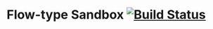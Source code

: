 Flow-type Sandbox [![Build Status][travis-badge]][travis-url]
==============================

[travis-badge]: https://travis-ci.org/namikingsoft/flowtype-sandbox?branch=master
[travis-url]: https://travis-ci.org/namikingsoft/flowtype-sandbox
